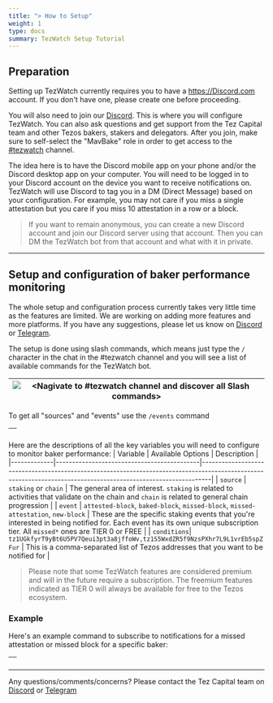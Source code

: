 ```yaml
---
title: "> How to Setup"
weight: 1
type: docs
summary: TezWatch Setup Tutorial
---
```


## Preparation

Setting up TezWatch currently requires you to have a https://Discord.com account. If you don't have one, please create one before proceeding.

You will also need to join our [Discord](https://discord.gg/cVGMA4MaNM). This is where you will configure TezWatch. You can also ask questions and get support from the Tez Capital team and other Tezos bakers, stakers and delegators. After you join, make sure to self-select the "MavBake" role in order to get access to the [#tezwatch](https://discord.gg/94dnM2AcRw) channel.

The idea here is to have the Discord mobile app on your phone and/or the Discord desktop app on your computer. You will need to be logged in to your Discord account on the device you want to receive notifications on. TezWatch will use Discord to tag you in a DM (Direct Message) based on your configuration. For example, you may not care if you miss a single attestation but you care if you miss 10 attestation in a row or a block.

> If you want to remain anonymous, you can create a new Discord account and join our Discord server using that account. Then you can DM the TezWatch bot from that account and what with it in private.

---

## Setup and configuration of baker performance monitoring

The whole setup and configuration process currently takes very little time as the features are limited. We are working on adding more features and more platforms. If you have any suggestions, please let us know on [Discord](https://discord.gg/cVGMA4MaNM) or [Telegram](https://t.me/tezcapital).

The setup is done using slash commands, which means just type the `/` character in the chat in the #tezwatch channel and you will see a list of available commands for the TezWatch bot.

| ![<Nagivate to #tezwatch channel and discover all Slash commands>](/tezwatch/tutorial/tezwatchSlashCommands.png) |
|-|

To get all "sources" and "events" use the `/events` command

| ![<Slash Events>](/tezwatch/tutorial/tezwatchSlashEvents.png) |
|-|

Here are the descriptions of all the key variables you will need to configure to monitor baker performance:
| Variable    | Available Options                          | Description                                                                                                                                                   |
|-------------|--------------------------------------------|---------------------------------------------------------------------------------------------------------------------------------------------------------------|
| `source`    | `staking` or `chain`  | The general area of interest. `staking` is related to activities that validate on the chain and `chain` is related to general chain progression               |
| `event`     | `attested-block`, `baked-block`, `missed-block`, `missed-attestation`, `new-block` | These are the specific staking events that you're interested in being notified for. Each event has its own unique subscription tier. All `missed*` ones are TIER 0 or FREE |
| `conditions`| `tz1UGkfyrT9yBt6U5PV7Qeui3pt3a8jffoWv,tz1S5WxdZR5f9NzsPXhr7L9L1vrEb5spZFur` | This is a comma-separated list of Tezos addresses that you want to be notified for                                                                            |

> Please note that some TezWatch features are considered premium and will in the future require a subscription. The freemium features indicated as TIER 0 will always be available for free to the Tezos ecosystem.

### Example

Here's an example command to subscribe to notifications for a missed attestation or missed block for a specific baker:

| ![<Example TezWatch slash command>](/tezwatch/tutorial/tezwatchSlashCommandExample.png) |
|-|

---

Any questions/comments/concerns? Please contact the Tez Capital team on
[Discord](https://discord.gg/cVGMA4MaNM) or [Telegram](https://t.me/tezcapital) 